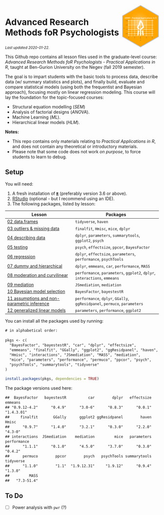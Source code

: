 
<img src='logo/BGUHex.png' align="right" height="139" />

# Advanced Research Methods foR Psychologists

<sub>*Last updated 2020-01-22.*</sub>

This Github repo contains all lesson files used in the graduate-level
course: *Advanced Research Methods foR Psychologists - Practical
Applications in R*, taught at Ben-Gurion University on the Negev (fall
2019 semester).

The goal is to impart students with the basic tools to process data,
describe data (w/ summary statistics and plots), and finally build,
evaluate and compare statistical models (using both the frequentist and
Bayesian approach), focusing mostly on linear regression modeling. This
course will lay the foundation for the topic-focused courses:

  - Structural equation modelling (*SEM*)
  - Analysis of factorial designs (*ANOVA*).
  - Machine Learning (*ML*).
  - Hierarchical linear models (*HLM*).

**Notes:**

  - This repo contains only materials relating to *Practical
    Applications in R*, and does not contain any theoretical or
    introductory materials.  
  - Please note that some code does not work *on purpose*, to force
    students to learn to debug.

## Setup

You will need:

1.  A fresh installation of [**`R`**](https://cran.r-project.org/)
    (preferably version 3.6 or above).
2.  [RStudio](https://www.rstudio.com/products/rstudio/download/)
    (optional - but I recommend using an IDE).
3.  The following packages, listed by lesson:

| Lesson                                                                                              | Packages                                                                   |
| --------------------------------------------------------------------------------------------------- | -------------------------------------------------------------------------- |
| [02 data.frames](/02%20data.frames)                                                                 | `tidyverse`, `haven`                                                       |
| [03 outliers & missing data](/03%20outliers%20&%20missing%20data)                                   | `finalfit`, `Hmisc`, `mice`, `dplyr`                                       |
| [04 describing data](/04%20describing%20data)                                                       | `dplyr`, `parameters`, `summarytools`, `ggplot2`, `psych`                  |
| [05 testing](/05%20testing)                                                                         | `psych`, `effectsize`, `ppcor`, `BayesFactor`                              |
| [06 regression](/06%20regression)                                                                   | `dplyr`, `effectsize`, `parameters`, `performance`, `psychTools`           |
| [07 dummy and hierarchical](/07%20dummy%20and%20hierarchical)                                       | `dplyr`, `emmeans`, `car`, `performance`, `MASS`                           |
| [08 moderation and curvilinear](/08%20moderation%20and%20curvilinear)                               | `performance`, `parameters`, `ggplot2`, `dplyr`, `interactions`, `emmeans` |
| [09 mediation](/09%20mediation)                                                                     | `JSmediation`, `mediation`                                                 |
| [10 Bayesian model selection](/10%20Bayesian%20model%20selection)                                   | `BayesFactor`, `bayestestR`                                                |
| [11 assumptions and non-parametric inference](/11%20assumptions%20and%20non-parametric%20inference) | `performance`, `dplyr`, `GGally`, `ggResidpanel`, `permuco`, `parameters`  |
| [12 generalized linear models](/12%20generalized%20linear%20models)                                 | `parameters`, `performance`, `ggplot2`                                     |

You can install all the packages used by running:

    # in alphabetical order:

    pkgs <- c(
      "BayesFactor", "bayestestR", "car", "dplyr", "effectsize",
      "emmeans", "finalfit", "GGally", "ggplot2", "ggResidpanel", "haven",
      "Hmisc", "interactions", "JSmediation", "MASS", "mediation",
      "mice", "parameters", "performance", "permuco", "ppcor", "psych",
      "psychTools", "summarytools", "tidyverse"
    )

``` r
install.packages(pkgs, dependencies = TRUE)
```

The package versions used here:

    ##  BayesFactor   bayestestR          car        dplyr   effectsize      emmeans 
    ## "0.9.12-4.2"      "0.4.9"      "3.0-6"      "0.8.3"      "0.0.1"   "1.4.3.01" 
    ##     finalfit       GGally      ggplot2 ggResidpanel        haven        Hmisc 
    ##      "0.9.7"      "1.4.0"      "3.2.1"      "0.3.0"      "2.2.0"      "4.3-0" 
    ## interactions  JSmediation    mediation         mice   parameters  performance 
    ##      "1.1.1"      "0.1.0"      "4.5.0"      "3.7.0"      "0.3.0"      "0.4.2" 
    ##      permuco        ppcor        psych   psychTools summarytools    tidyverse 
    ##      "1.1.0"        "1.1"  "1.9.12.31"     "1.9.12"      "0.9.4"      "1.3.0" 
    ##         MASS 
    ##   "7.3-51.4"

## To Do

  - [ ] Power analysis with `pwr` (?)
